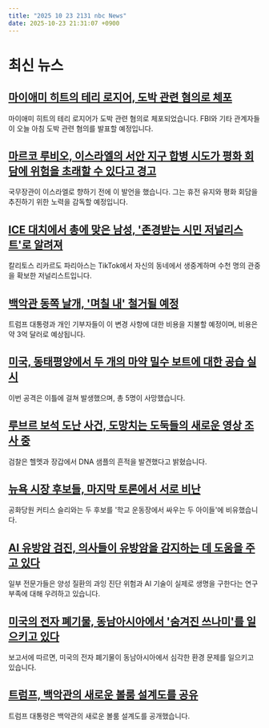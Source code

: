 ```yaml
---
title: "2025 10 23 2131 nbc News"
date: 2025-10-23 21:31:07 +0900
---
```


# 최신 뉴스

## [마이애미 히트의 테리 로지어, 도박 관련 혐의로 체포](https://www.nbcnews.com/news/us-news/miami-heats-terry-rozier-arrested-federal-gambling-related-investigati-rcna239306)  
마이애미 히트의 테리 로지어가 도박 관련 혐의로 체포되었습니다. FBI와 기타 관계자들이 오늘 아침 도박 관련 혐의를 발표할 예정입니다.  

## [마르코 루비오, 이스라엘의 서안 지구 합병 시도가 평화 회담에 위험을 초래할 수 있다고 경고](https://www.nbcnews.com/world/middle-east/rubio-warns-israels-moves-west-bank-annexation-imperil-peace-talks-rcna239293)  
국무장관이 이스라엘로 향하기 전에 이 발언을 했습니다. 그는 휴전 유지와 평화 회담을 추진하기 위한 노력을 감독할 예정입니다.  

## [ICE 대치에서 총에 맞은 남성, '존경받는 시민 저널리스트'로 알려져](https://www.nbcnews.com/news/us-news/man-shot-ice-confrontation-was-respected-admired-citizen-journalist-ti-rcna239202)  
칼리토스 리카르도 파리아스는 TikTok에서 자신의 동네에서 생중계하며 수천 명의 관중을 확보한 저널리스트입니다.  

## [백악관 동쪽 날개, '며칠 내' 철거될 예정](https://www.nbcnews.com/politics/white-house/trump-administration-demolishing-entire-east-wing-white-house-add-new-rcna239018)  
트럼프 대통령과 개인 기부자들이 이 변경 사항에 대한 비용을 지불할 예정이며, 비용은 약 3억 달러로 예상됩니다.  

## [미국, 동태평양에서 두 개의 마약 밀수 보트에 대한 공습 실시](https://www.nbcnews.com/politics/national-security/us-strikes-eighth-alleged-drug-carrying-boat-time-pacific-ocean-rcna239218)  
이번 공격은 이틀에 걸쳐 발생했으며, 총 5명이 사망했습니다.  

## [루브르 보석 도난 사건, 도망치는 도둑들의 새로운 영상 조사 중](https://www.nbcnews.com/world/europe/louvre-heist-police-probe-new-video-showing-jewel-thieves-escaping-rcna239299)  
검찰은 헬멧과 장갑에서 DNA 샘플의 흔적을 발견했다고 밝혔습니다.  

## [뉴욕 시장 후보들, 마지막 토론에서 서로 비난](https://www.nbcnews.com/politics/elections/zohran-mamdani-andrew-cuomo-trade-insults-final-nyc-mayoral-debate-rcna238680)  
공화당원 커티스 슬리와는 두 후보를 '학교 운동장에서 싸우는 두 아이들'에 비유했습니다.  

## [AI 유방암 검진, 의사들이 유방암을 감지하는 데 도움을 주고 있다](https://www.nbcnews.com/health/cancer/artificial-intelligence-mammogram-scan-breast-cancer-results-reading-rcna237293)  
일부 전문가들은 양성 질환의 과잉 진단 위험과 AI 기술이 실제로 생명을 구한다는 연구 부족에 대해 우려하고 있습니다.  

## [미국의 전자 폐기물, 동남아시아에서 '숨겨진 쓰나미'를 일으키고 있다](https://www.nbcnews.com/world/asia/american-e-waste-causing-hidden-tsunami-southeast-asia-report-says-rcna239297)  
보고서에 따르면, 미국의 전자 폐기물이 동남아시아에서 심각한 환경 문제를 일으키고 있습니다.  

## [트럼프, 백악관의 새로운 볼룸 설계도를 공유](https://www.nbcnews.com/politics/white-house/trump-administration-demolishing-entire-east-wing-white-house-add-new-rcna239018)  
트럼프 대통령은 백악관의 새로운 볼룸 설계도를 공개했습니다.